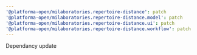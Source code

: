 ```yaml
---
'@platforma-open/milaboratories.repertoire-distance': patch
'@platforma-open/milaboratories.repertoire-distance.model': patch
'@platforma-open/milaboratories.repertoire-distance.ui': patch
'@platforma-open/milaboratories.repertoire-distance.workflow': patch
---
```


Dependancy update
